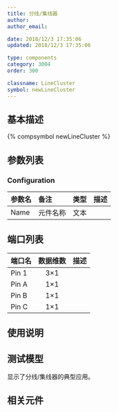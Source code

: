 ```yaml
---
title: 分线/集线器
author: 
author_email:

date: 2018/12/3 17:35:06
updated: 2018/12/3 17:35:06

type: components
category: 3004
order: 300

classname: LineCluster
symbol: newLineCluster
---
```

## 基本描述
{% compsymbol newLineCluster %}

## 参数列表
### Configuration
| 参数名 | 备注 | 类型 | 描述 |
| :--- | :--- | :--: | :--- |
| Name | 元件名称 | 文本 |  |


## 端口列表

| 端口名 | 数据维数 | 描述 |
| :--- | :--:  | :--- |
| Pin 1 | 3×1 | |                   
| Pin A | 1×1 | |                   
| Pin B | 1×1 | |                   
| Pin C | 1×1 | |                   

## 使用说明


## 测试模型
[<test name>](<test link>)显示了分线/集线器的典型应用。

## 相关元件


